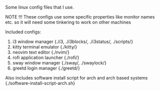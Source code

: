 Some linux config files that I use.

NOTE !!!
These configs use some specific properties like monitor names etc. so it will need some tinkering to work on other machines

Included configs:

1. i3 window manager {./i3, ./i3blocks/, ./i3status/, ./scripts/}
2. kitty terminal emulator {./kitty/}
3. neovim text editor {./nvim/}
4. rofi application launcher {./rofi/}
5. sway window manager {./sway/, ./swaylock/}
6. greetd login manager {./greetd/}

Also includes software install script for arch and arch based systems {./software-install-script-arch.sh}
